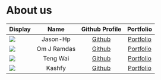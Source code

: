 # About us

 Display                                             |    Name     |             Github Profile             |           Portfolio            
-----------------------------------------------------|:-----------:|:--------------------------------------:|:------------------------------:
 ![](https://via.placeholder.com/100.png?text=Photo) |  Jason-Hp   | [Github](https://github.com/jason-hp)  | [Portfolio](team/jason-hp.md)  
 ![](https://via.placeholder.com/100.png?text=Photo) | Om J Ramdas | [Github](https://github.com/OmJRamdas) | [Portfolio](team/omjramdas.md) 
 ![](https://via.placeholder.com/100.png?text=Photo) |  Teng Wai   | [Github](https://github.com/adoorknob) | [Portfolio](team/adoorknob.md) 
 ![](https://via.placeholder.com/100.png?text=Photo) |   Kashfy    | [Github](https://github.com/kashfyzul) |  [Portfolio](team/kashfyzul)   
